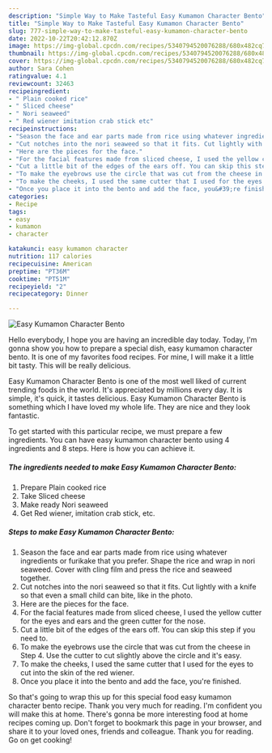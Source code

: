 ```yaml
---
description: "Simple Way to Make Tasteful Easy Kumamon Character Bento"
title: "Simple Way to Make Tasteful Easy Kumamon Character Bento"
slug: 777-simple-way-to-make-tasteful-easy-kumamon-character-bento
date: 2022-10-22T20:42:12.870Z
image: https://img-global.cpcdn.com/recipes/5340794520076288/680x482cq70/easy-kumamon-character-bento-recipe-main-photo.jpg
thumbnail: https://img-global.cpcdn.com/recipes/5340794520076288/680x482cq70/easy-kumamon-character-bento-recipe-main-photo.jpg
cover: https://img-global.cpcdn.com/recipes/5340794520076288/680x482cq70/easy-kumamon-character-bento-recipe-main-photo.jpg
author: Sara Cohen
ratingvalue: 4.1
reviewcount: 32463
recipeingredient:
- " Plain cooked rice"
- " Sliced cheese"
- " Nori seaweed"
- " Red wiener imitation crab stick etc"
recipeinstructions:
- "Season the face and ear parts made from rice using whatever ingredients or furikake that you prefer. Shape the rice and wrap in nori seaweed. Cover with cling film and press the rice and seaweed together."
- "Cut notches into the nori seaweed so that it fits. Cut lightly with a knife so that even a small child can bite, like in the photo."
- "Here are the pieces for the face."
- "For the facial features made from sliced cheese, I used the yellow cutter for the eyes and ears and the green cutter for the nose."
- "Cut a little bit of the edges of the ears off. You can skip this step if you need to."
- "To make the eyebrows use the circle that was cut from the cheese in Step 4. Use the cutter to cut slightly above the circle and it&#39;s easy."
- "To make the cheeks, I used the same cutter that I used for the eyes to cut into the skin of the red wiener."
- "Once you place it into the bento and add the face, you&#39;re finished."
categories:
- Recipe
tags:
- easy
- kumamon
- character

katakunci: easy kumamon character 
nutrition: 117 calories
recipecuisine: American
preptime: "PT36M"
cooktime: "PT51M"
recipeyield: "2"
recipecategory: Dinner

---
```



![Easy Kumamon Character Bento](https://img-global.cpcdn.com/recipes/5340794520076288/680x482cq70/easy-kumamon-character-bento-recipe-main-photo.jpg)

Hello everybody, I hope you are having an incredible day today. Today, I'm gonna show you how to prepare a special dish, easy kumamon character bento. It is one of my favorites food recipes. For mine, I will make it a little bit tasty. This will be really delicious.



Easy Kumamon Character Bento is one of the most well liked of current trending foods in the world. It's appreciated by millions every day. It is simple, it's quick, it tastes delicious. Easy Kumamon Character Bento is something which I have loved my whole life. They are nice and they look fantastic.


To get started with this particular recipe, we must prepare a few ingredients. You can have easy kumamon character bento using 4 ingredients and 8 steps. Here is how you can achieve it.

<!--inarticleads1-->

##### The ingredients needed to make Easy Kumamon Character Bento:

1. Prepare  Plain cooked rice
1. Take  Sliced cheese
1. Make ready  Nori seaweed
1. Get  Red wiener, imitation crab stick, etc.




<!--inarticleads2-->

##### Steps to make Easy Kumamon Character Bento:

1. Season the face and ear parts made from rice using whatever ingredients or furikake that you prefer. Shape the rice and wrap in nori seaweed. Cover with cling film and press the rice and seaweed together.
1. Cut notches into the nori seaweed so that it fits. Cut lightly with a knife so that even a small child can bite, like in the photo.
1. Here are the pieces for the face.
1. For the facial features made from sliced cheese, I used the yellow cutter for the eyes and ears and the green cutter for the nose.
1. Cut a little bit of the edges of the ears off. You can skip this step if you need to.
1. To make the eyebrows use the circle that was cut from the cheese in Step 4. Use the cutter to cut slightly above the circle and it&#39;s easy.
1. To make the cheeks, I used the same cutter that I used for the eyes to cut into the skin of the red wiener.
1. Once you place it into the bento and add the face, you&#39;re finished.




So that's going to wrap this up for this special food easy kumamon character bento recipe. Thank you very much for reading. I'm confident you will make this at home. There's gonna be more interesting food at home recipes coming up. Don't forget to bookmark this page in your browser, and share it to your loved ones, friends and colleague. Thank you for reading. Go on get cooking!
